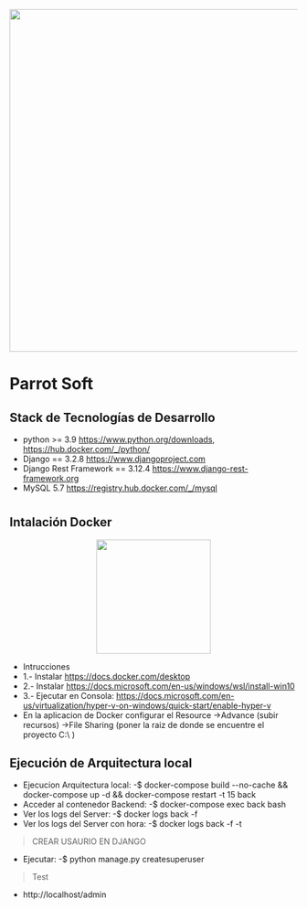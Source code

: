 <p align="center"><img src="https://miro.medium.com/max/724/1*lAMsvtB6afHwTQYCNM1xvw.png" width="600"></p>

# Parrot Soft

## Stack de Tecnologías de Desarrollo

- python >= 3.9 https://www.python.org/downloads, https://hub.docker.com/_/python/
- Django == 3.2.8    https://www.djangoproject.com
- Django Rest Framework == 3.12.4   https://www.django-rest-framework.org
- MySQL 5.7   https://registry.hub.docker.com/_/mysql


# 
## Intalación Docker
<p align="center"><img src="https://docs.docker.com/images/docker-docs-logo.svg" width="200"></p>

- Intrucciones
- 1.- Instalar https://docs.docker.com/desktop
- 2.- Instalar https://docs.microsoft.com/en-us/windows/wsl/install-win10
- 3.- Ejecutar en Consola: https://docs.microsoft.com/en-us/virtualization/hyper-v-on-windows/quick-start/enable-hyper-v
- En la aplicacion de Docker configurar el Resource ->Advance (subir recursos)  ->File Sharing  (poner la raiz de donde se encuentre el proyecto C:\ )

## Ejecución de Arquitectura local
- Ejecucion Arquitectura local: -$ docker-compose build --no-cache && docker-compose up -d && docker-compose restart -t 15 back
- Acceder al contenedor Backend: -$ docker-compose exec back bash
- Ver los logs del  Server: -$ docker logs back  -f
- Ver los logs del Server con hora: -$ docker logs back  -f -t

> CREAR USAURIO EN DJANGO 
- Ejecutar: -$ python manage.py createsuperuser

> Test
- http://localhost/admin

